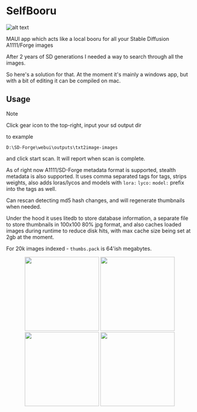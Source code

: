 # SelfBooru
![alt text](Resources/AppIcon/selfbooru2.scale-400.png "SelfBooru Logo")

MAUI app which acts like a local booru for all your Stable Diffusion A1111/Forge images

After 2 years of SD generations I needed a way to search through all the images. 

So here's a solution for that. At the moment it's mainly a windows app, 
but with a bit of editing it can be compiled on mac. 

## Usage
> [!NOTE]  
> Click gear icon to the top-right, input your sd output dir 
>
> to example
>
>`D:\SD-Forge\webui\outputs\txt2image-images` 
>
> and click start scan. It will report when scan is complete.

As of right now A1111/SD-Forge metadata format is supported, 
stealth metadata is also supported. It uses comma separated tags for tags, 
strips weights, also adds loras/lycos and models with `lora:` `lyco:` `model:` prefix into the tags as well.

Can rescan detecting md5 hash changes, and will regenerate thumbnails when needed.

Under the hood it uses litedb to store database information, 
a separate file to store thumbnails in 100x100 80% jpg format, 
and also caches loaded images during runtime to reduce disk hits, 
with max cache size being set at 2gb at the moment.

For 20k images indexed - `thumbs.pack` is 64'ish megabytes. 


<p align="center">
  <img width="200" height="auto" as src="Screenshots/scr1.png"/>
  <img width="200" height="auto" as src="Screenshots/scr2.png"/>
  <img width="200" height="auto" as src="Screenshots/scr3.png"/>
  <img width="200" height="auto" as src="Screenshots/scr4.png"/>
</p>